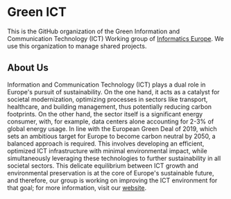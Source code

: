 Green ICT
===
This is the GitHub organization of the Green Information and Communication Technology (ICT) Working group of [Informatics Europe](https://www.informatics-europe.org/society/green-ict.html). We use this organization to manage shared projects.

## About Us
Information and Communication Technology (ICT) plays a dual role in Europe's pursuit of sustainability. On the one hand, it acts as a catalyst for societal modernization, optimizing processes in sectors like transport, healthcare, and building management, thus potentially reducing carbon footprints. On the other hand, the sector itself is a significant energy consumer, with, for example, data centers alone accounting for 2-3% of global energy usage. In line with the European Green Deal of 2019, which sets an ambitious target for Europe to become carbon neutral by 2050, a balanced approach is required. This involves developing an efficient, optimized ICT infrastructure with minimal environmental impact, while simultaneously leveraging these technologies to further sustainability in all societal sectors. This delicate equilibrium between ICT growth and environmental preservation is at the core of Europe's sustainable future, and therefore, our group is working on improving the ICT environment for that goal; for more information, visit our [website](https://www.informatics-europe.org/society/green-ict.html).
